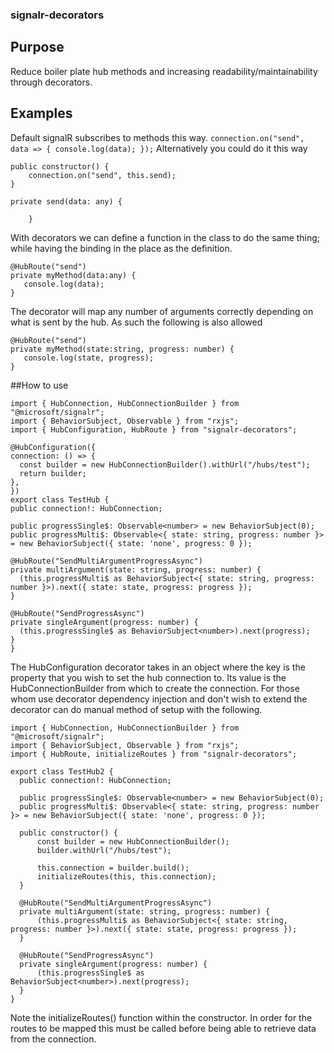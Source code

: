 ### signalr-decorators
## Purpose
Reduce boiler plate hub methods and increasing readability/maintainability through decorators.

## Examples

Default signalR subscribes to methods this way.
`
connection.on("send", data => {
    console.log(data);
});
`
Alternatively you could do it this way
```
public constructor() {
    connection.on("send", this.send);
}

private send(data: any) {

    }
```
With decorators we can define a function in the class to do the same thing; while having the binding in the place as the definition.

``` 
@HubRoute("send")
private myMethod(data:any) {
   console.log(data);
}
  ```
The decorator will map any number of arguments correctly depending on what is sent by the hub. As such the following is also allowed

``` 
@HubRoute("send")
private myMethod(state:string, progress: number) {
   console.log(state, progress);
}
  ```
  
  ##How to use
  ```
import { HubConnection, HubConnectionBuilder } from "@microsoft/signalr";
import { BehaviorSubject, Observable } from "rxjs";
import { HubConfiguration, HubRoute } from "signalr-decorators";

@HubConfiguration({
  connection: () => {
    const builder = new HubConnectionBuilder().withUrl("/hubs/test");
    return builder;
  },
})
export class TestHub {
  public connection!: HubConnection;

  public progressSingle$: Observable<number> = new BehaviorSubject(0);
  public progressMulti$: Observable<{ state: string, progress: number }> = new BehaviorSubject({ state: 'none', progress: 0 });

  @HubRoute("SendMultiArgumentProgressAsync")
  private multiArgument(state: string, progress: number) {
    (this.progressMulti$ as BehaviorSubject<{ state: string, progress: number }>).next({ state: state, progress: progress });
  }

  @HubRoute("SendProgressAsync")
  private singleArgument(progress: number) {
    (this.progressSingle$ as BehaviorSubject<number>).next(progress);
  }
}
  ```
  
  The HubConfiguration decorator takes in an object where the key is the property that you wish to set the hub connection to. Its value is the HubConnectionBuilder from which to create the connection. For those whom use decorator dependency injection and don't wish to extend the decorator can do manual method of setup with the following.
  
  ```
  import { HubConnection, HubConnectionBuilder } from "@microsoft/signalr";
import { BehaviorSubject, Observable } from "rxjs";
import { HubRoute, initializeRoutes } from "signalr-decorators";

export class TestHub2 {
    public connection!: HubConnection;

    public progressSingle$: Observable<number> = new BehaviorSubject(0);
    public progressMulti$: Observable<{ state: string, progress: number }> = new BehaviorSubject({ state: 'none', progress: 0 });

    public constructor() {
        const builder = new HubConnectionBuilder();
        builder.withUrl("/hubs/test");

        this.connection = builder.build();
        initializeRoutes(this, this.connection);
    }
    
    @HubRoute("SendMultiArgumentProgressAsync")
    private multiArgument(state: string, progress: number) {
        (this.progressMulti$ as BehaviorSubject<{ state: string, progress: number }>).next({ state: state, progress: progress });
    }

    @HubRoute("SendProgressAsync")
    private singleArgument(progress: number) {
        (this.progressSingle$ as BehaviorSubject<number>).next(progress);
    }
}
  ```
  
  Note the initializeRoutes() function within the constructor. In order for the routes to be mapped this must be called before being able to retrieve data from the connection.
